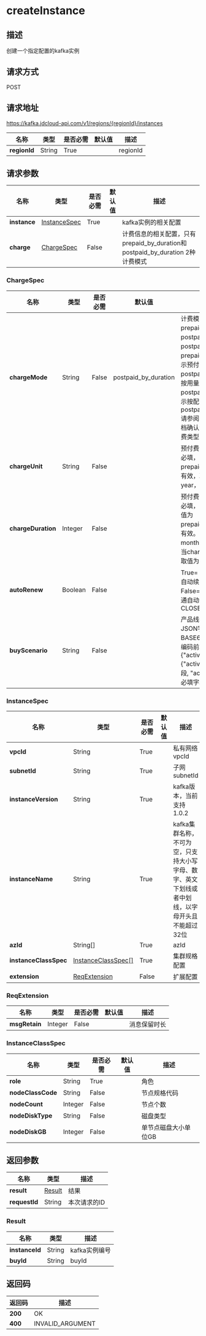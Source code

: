 # createInstance


## 描述
创建一个指定配置的kafka实例

## 请求方式
POST

## 请求地址
https://kafka.jdcloud-api.com/v1/regions/{regionId}/instances

|名称|类型|是否必需|默认值|描述|
|---|---|---|---|---|
|**regionId**|String|True| |regionId|

## 请求参数
|名称|类型|是否必需|默认值|描述|
|---|---|---|---|---|
|**instance**|[InstanceSpec](createinstance#instancespec)|True| |kafka实例的相关配置|
|**charge**|[ChargeSpec](createinstance#chargespec)|False| |计费信息的相关配置，只有prepaid_by_duration和postpaid_by_duration 2种计费模式|

### <div id="chargespec">ChargeSpec</div>
|名称|类型|是否必需|默认值|描述|
|---|---|---|---|---|
|**chargeMode**|String|False|postpaid_by_duration|计费模式，取值为：prepaid_by_duration，postpaid_by_usage或postpaid_by_duration，prepaid_by_duration表示预付费，postpaid_by_usage表示按用量后付费，postpaid_by_duration表示按配置后付费，默认为postpaid_by_duration.请参阅具体产品线帮助文档确认该产品线支持的计费类型|
|**chargeUnit**|String|False| |预付费计费单位，预付费必填，当chargeMode为prepaid_by_duration时有效，取值为：month、year，默认为month|
|**chargeDuration**|Integer|False| |预付费计费时长，预付费必填，当chargeMode取值为prepaid_by_duration时有效。当chargeUnit为month时取值为：1~9，当chargeUnit为year时取值为：1、2、3|
|**autoRenew**|Boolean|False| |True=：OPEN——开通自动续费、False=CLOSE—— 不开通自动续费，默认为CLOSE|
|**buyScenario**|String|False| |产品线统一活动凭证JSON字符串，需要BASE64编码，目前要求编码前格式为 {"activity":{"activityType":必填字段, "activityIdentifier":必填字段}}|
### <div id="instancespec">InstanceSpec</div>
|名称|类型|是否必需|默认值|描述|
|---|---|---|---|---|
|**vpcId**|String|True| |私有网络vpcId|
|**subnetId**|String|True| |子网subnetId|
|**instanceVersion**|String|True| |kafka版本，当前支持1.0.2|
|**instanceName**|String|True| |kafka集群名称，不可为空，只支持大小写字母、数字、英文下划线或者中划线，以字母开头且不能超过32位|
|**azId**|String[]|True| |azId|
|**instanceClassSpec**|[InstanceClassSpec[]](createinstance#instanceclassspec)|True| |集群规格配置|
|**extension**|[ReqExtension](createinstance#reqextension)|False| |扩展配置|
### <div id="reqextension">ReqExtension</div>
|名称|类型|是否必需|默认值|描述|
|---|---|---|---|---|
|**msgRetain**|Integer|False| |消息保留时长|
### <div id="instanceclassspec">InstanceClassSpec</div>
|名称|类型|是否必需|默认值|描述|
|---|---|---|---|---|
|**role**|String|True| |角色|
|**nodeClassCode**|String|False| |节点规格代码|
|**nodeCount**|Integer|False| |节点个数|
|**nodeDiskType**|String|False| |磁盘类型|
|**nodeDiskGB**|Integer|False| |单节点磁盘大小单位GB|

## 返回参数
|名称|类型|描述|
|---|---|---|
|**result**|[Result](createinstance#result)|结果|
|**requestId**|String|本次请求的ID|

### <div id="result">Result</div>
|名称|类型|描述|
|---|---|---|
|**instanceId**|String|kafka实例编号|
|**buyId**|String|buyId|

## 返回码
|返回码|描述|
|---|---|
|**200**|OK|
|**400**|INVALID_ARGUMENT|
